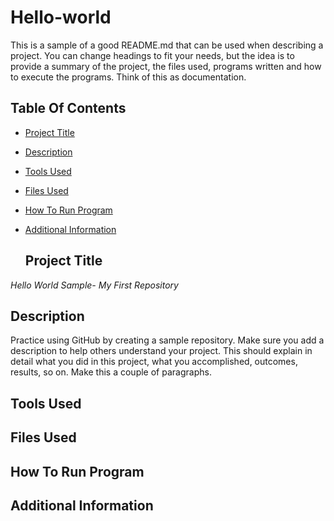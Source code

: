 # Hello-world

This is a sample of a good README.md that can be used when describing a project. You can change headings to fit your needs, but the idea is to provide a summary of the project, the files used, programs written and how to execute the programs. Think of this as documentation.   

## Table Of Contents 
- [Project Title](#Project-Title)  
- [Description](#Description)  
- [Tools Used](#Tools-Used)  
- [Files Used](#Files-Used)  
- [How To Run Program](#How-To-Run-Program)  
- [Additional Information](#Additional-Information)

  ## Project Title  
*Hello World Sample- My First Repository*   

  ## Description  
Practice using GitHub by creating a sample repository. Make sure you add a description to help others understand your project. This should explain in detail what you did in this project, what you accomplished, outcomes, results, so on. Make this a couple of paragraphs.  

  ## Tools Used   

  ## Files Used  

  ## How To Run Program  

  ## Additional Information   

